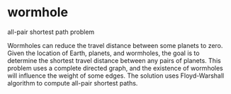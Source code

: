# wormhole
all-pair shortest path problem

Wormholes can reduce the travel distance between some planets to zero. Given the location of Earth, planets, and wormholes, the goal is to determine the shortest travel distance between any pairs of planets. This problem uses a complete directed graph, and the existence of wormholes will influence the weight of some edges. The solution uses Floyd-Warshall algorithm to compute all-pair shortest paths.
